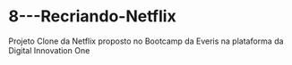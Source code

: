 # 8---Recriando-Netflix
 Projeto Clone da Netflix proposto no Bootcamp da Everis na plataforma da Digital Innovation One
